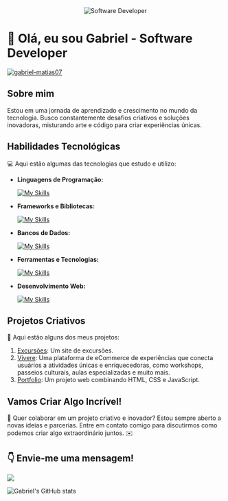 <div align="center">
  <img src="https://i.pinimg.com/originals/0f/25/e4/0f25e4668c1c7740b5ed41835339d67f.gif" alt="Software Developer">
</div>

# 🚀 Olá, eu sou Gabriel - Software Developer 

<p align="left"> <a href="https://github.com/ryo-ma/github-profile-trophy"> <img src="https://github-profile-trophy.vercel.app/?username=gabriel-matias07" alt="gabriel-matias07" /></a> </p>

## Sobre mim

 Estou em uma jornada de aprendizado e crescimento no mundo da tecnologia. Busco constantemente desafios criativos e soluções inovadoras, misturando arte e código para criar experiências únicas. 

## Habilidades Tecnológicas

💻 Aqui estão algumas das tecnologias que estudo e utilizo:

- **Linguagens de Programação:**
  
  [![My Skills](https://skillicons.dev/icons?i=java,python,c)](https://skillicons.dev)

- **Frameworks e Bibliotecas:**
  
  [![My Skills](https://skillicons.dev/icons?i=django)](https://skillicons.dev)

- **Bancos de Dados:**
  
  [![My Skills](https://skillicons.dev/icons?i=sqlite)](https://skillicons.dev)

- **Ferramentas e Tecnologias:**
  
  [![My Skills](https://skillicons.dev/icons?i=git,github,linux,windows)](https://skillicons.dev)

- **Desenvolvimento Web:**
  
  [![My Skills](https://skillicons.dev/icons?i=html,css,javascript)](https://skillicons.dev)
  

## Projetos Criativos

🎨 Aqui estão alguns dos meus projetos:

1. [Excursões](https://alberio-excursoes.vercel.app/): Um site de excursões.
2. [Vivere](https://github.com/vivereTeam/vivere-front): Uma plataforma de eCommerce de experiências que conecta usuários a atividades únicas e enriquecedoras, como workshops, passeios culturais, aulas especializadas e muito mais.
3. [Portfolio](https://gabriel-matias07.github.io/my-portfolio/): Um projeto web combinando HTML, CSS e JavaScript.

## Vamos Criar Algo Incrível!

💬 Quer colaborar em um projeto criativo e inovador? Estou sempre aberto a novas ideias e parcerias. Entre em contato comigo para discutirmos como podemos criar algo extraordinário juntos. ✉️

## 👇 Envie-me uma mensagem!

<a href="mailto:gabrielpereiramatias07@gmail.com"><img src="https://img.shields.io/badge/-Gmail-%23333?style=for-the-badge&logo=gmail&logoColor=white" target="_blank"></a>

![Gabriel's GitHub stats](https://github-readme-stats.vercel.app/api?username=gabriel-matias07&theme=dark&show_icons=true)


